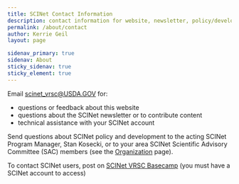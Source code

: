 ```yaml
---
title: SCINet Contact Information
description: contact information for website, newsletter, policy/development, and technical assistance
permalink: /about/contact
author: Kerrie Geil
layout: page

sidenav_primary: true
sidenav: About
sticky_sidenav: true
sticky_element: true
---
```



Email [scinet_vrsc@USDA.GOV](mailto:scinet_vrsc@USDA.GOV) for:
* questions or feedback about this website
* questions about the SCINet newsletter or to contribute content
* technical assistance with your SCINet account

Send questions about SCINet policy and development to the acting SCINet Program Manager, Stan Kosecki, or to your area SCINet Scientific Advisory Committee (SAC) members (see the [Organization](/about/organization) page).

To contact SCINet users, post on [SCINet VRSC Basecamp](https://3.basecamp.com/3625179/projects/5538276) (you must have a SCINet account to access)
